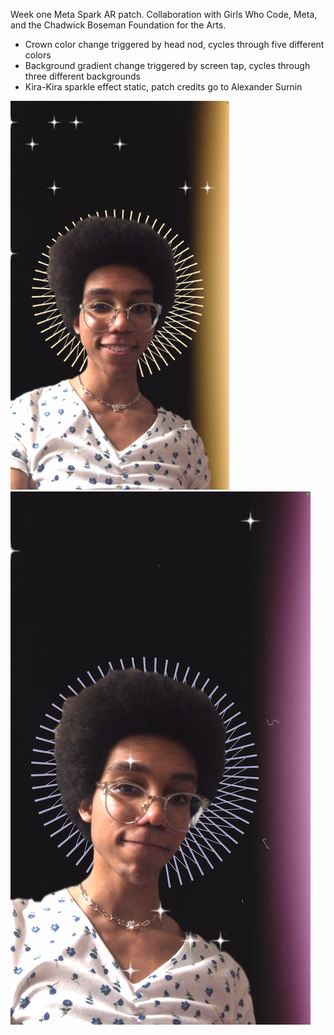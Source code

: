  Week one Meta Spark AR patch. Collaboration with Girls Who Code, Meta, and the Chadwick Boseman Foundation for the Arts.
  
  <ul>
    <li>Crown color change triggered by head nod, cycles through five different colors</li>
    <li>Background gradient change triggered by screen tap, cycles through three different backgrounds</li>
    <li>Kira-Kira sparkle effect static, patch credits go to Alexander Surnin</li>
  </ul>
  <img src="https://raw.githubusercontent.com/violaflora/meta-spark-filters/main/GWC%20x%20Meta%20x%20CBFA/preview.png" width="350" alt="Preview of filter showing the default state of the crown and background">
  <img src="https://raw.githubusercontent.com/violaflora/meta-spark-filters/main/GWC%20x%20Meta%20x%20CBFA/preview2.png" alt="Preview of filter showing an alternative state of the crown and background">
